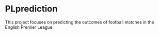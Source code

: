 # PLprediction
This project focuses on predicting the outcomes of football matches in the English Premier League
